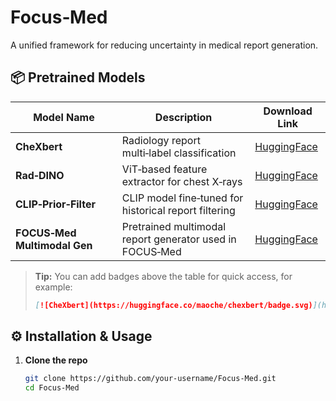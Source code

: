 # Focus‑Med

A unified framework for reducing uncertainty in medical report generation.

## 📦 Pretrained Models

| Model Name                    | Description                                                 | Download Link                                                                 |
|-------------------------------|-------------------------------------------------------------|-------------------------------------------------------------------------------|
| **CheXbert**                  | Radiology report multi‑label classification                 | [HuggingFace](https://huggingface.co/maoche/chexbert)                         |
| **Rad‑DINO**                  | ViT‑based feature extractor for chest X‑rays                | [HuggingFace](https://huggingface.co/maoche/rad-dino)                         |
| **CLIP‑Prior‑Filter**         | CLIP model fine‑tuned for historical report filtering       | [HuggingFace](https://huggingface.co/maoche/clip-prior-filter)                |
| **FOCUS‑Med Multimodal Gen**  | Pretrained multimodal report generator used in FOCUS‑Med    | [HuggingFace](https://huggingface.co/maoche/focus-med-gen)                    |

> **Tip:** You can add badges above the table for quick access, for example:
> ```markdown
> [![CheXbert](https://huggingface.co/maoche/chexbert/badge.svg)](https://huggingface.co/maoche/chexbert)
> ```

## ⚙️ Installation & Usage

1. **Clone the repo**  
   ```bash
   git clone https://github.com/your-username/Focus-Med.git
   cd Focus-Med

